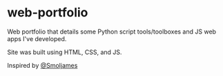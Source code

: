 # web-portfolio
 Web portfolio that details some Python script tools/toolboxes and JS web apps I've developed.

 Site was built using HTML, CSS, and JS.

 Inspired by [@Smoljames](https://www.youtube.com/watch?v=aLb_fMGZQXI)
